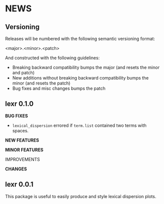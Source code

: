NEWS
====

Versioning
----------

Releases will be numbered with the following semantic versioning format:

&lt;major&gt;.&lt;minor&gt;.&lt;patch&gt;

And constructed with the following guidelines:

* Breaking backward compatibility bumps the major (and resets the minor
  and patch)
* New additions without breaking backward compatibility bumps the minor
  (and resets the patch)
* Bug fixes and misc changes bumps the patch


lexr 0.1.0
----------------------------------------------------------------

**BUG FIXES**

* `lexical_dispersion` errored if `term.list` contained two terms with spaces.

**NEW FEATURES**

**MINOR FEATURES**

IMPROVEMENTS

**CHANGES**


lexr 0.0.1
----------------------------------------------------------------

This package is useful to easily produce and style lexical dispersion plots.